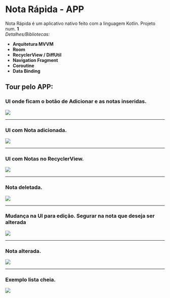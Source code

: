 # Nota Rápida - APP

Nota Rápida é um aplicativo nativo feito com a linguagem Kotlin. Projeto num. **1** <br/>
*Detalhes/Bibliotecas:*
- **Arquitetura MVVM**
- **Room**
- **RecyclerView / DiffUtil**
- **Navigation Fragment**
- **Coroutine**
- **Data Binding**

## Tour pelo APP:

### UI onde ficam o botão de Adicionar e as notas inseridas.
![](gitImages/main.png) 

-------

### UI com Nota adicionada.
![](gitImages/main_adc.png)

-------

### UI com Notas no RecyclerView.
![](gitImages/main_recycler.png)

-------

### Nota deletada.
![](gitImages/main_del.png)

-------

### Mudança na UI para edição. Segurar na nota que deseja ser alterada
![](gitImages/main_edit_mode.png)

-------

### Nota alterada.
![](gitImages/main_edit.png)

-------

### Exemplo lista cheia.
![](gitImages/main_longlist.png)
